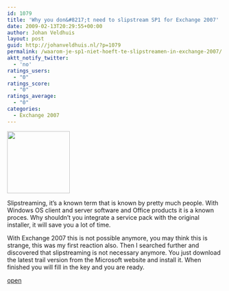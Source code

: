 ```yaml
---
id: 1079
title: 'Why you don&#8217;t need to slipstream SP1 for Exchange 2007'
date: 2009-02-13T20:29:55+00:00
author: Johan Veldhuis
layout: post
guid: http://johanveldhuis.nl/?p=1079
permalink: /waarom-je-sp1-niet-hoeft-te-slipstreamen-in-exchange-2007/
aktt_notify_twitter:
  - 'no'
ratings_users:
  - "0"
ratings_score:
  - "0"
ratings_average:
  - "0"
categories:
  - Exchange 2007
---
```

[<img class="alignnone size-thumbnail wp-image-1080" title="Exchange 2007 logo" src="https://i1.wp.com/johanveldhuis.nl/wp-content/uploads/2009/02/e12icon_thumb5b55d.png?resize=146%2C145" alt="" width="146" height="145" data-recalc-dims="1" />](https://i1.wp.com/johanveldhuis.nl/wp-content/uploads/2009/02/e12icon_thumb5b55d.png)

Slipstreaming, it&#8217;s a known term that is known by pretty much people. With Windows OS client and server software and Office products it is a known proces. Why shouldn&#8217;t you integrate a service pack with the original installer, it will save you a lot of time.

With Exchange 2007 this is not possible anymore, you may think this is strange, this was my first reaction also. Then I searched further and discovered that slipstreaming is not necessary anymore. You just download the latest trail version from the Microsoft website and install it. When finished you will fill in the key and you are ready.

<a href="http://technet.microsoft.com/en-us/library/bb232170.aspx" target="_blank">open</a>